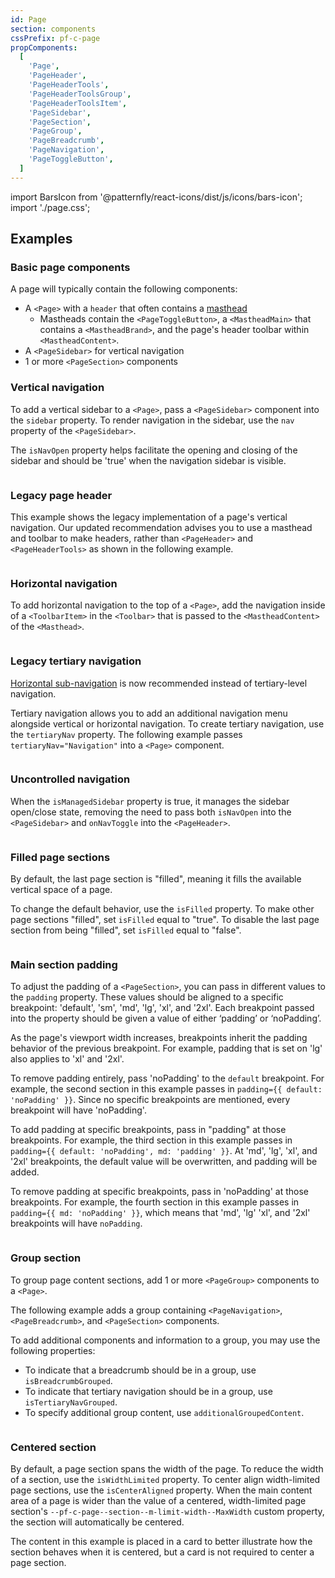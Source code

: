 ```yaml
---
id: Page
section: components
cssPrefix: pf-c-page
propComponents:
  [
    'Page',
    'PageHeader',
    'PageHeaderTools',
    'PageHeaderToolsGroup',
    'PageHeaderToolsItem',
    'PageSidebar',
    'PageSection',
    'PageGroup',
    'PageBreadcrumb',
    'PageNavigation',
    'PageToggleButton',
  ]
---
```


import BarsIcon from '@patternfly/react-icons/dist/js/icons/bars-icon';
import './page.css';

## Examples

### Basic page components

A page will typically contain the following components: 

- A `<Page>` with a `header` that often contains a [masthead](/components/masthead)
  - Mastheads contain the `<PageToggleButton>`, a `<MastheadMain>` that contains a `<MastheadBrand>`, and the page's header toolbar within `<MastheadContent>`. 
- A `<PageSidebar>` for vertical navigation 
- 1 or more `<PageSection>` components

### Vertical navigation

To add a vertical sidebar to a `<Page>`, pass a `<PageSidebar>` component into the `sidebar` property. To render navigation in the sidebar, use the `nav` property of the `<PageSidebar>`. 

The `isNavOpen` property helps facilitate the opening and closing of the sidebar and should be 'true' when the navigation sidebar is visible. 

```ts file="./PageVerticalNav.tsx"
```

### Legacy page header

This example shows the legacy implementation of a page's vertical navigation. Our updated recommendation advises you to use a masthead and toolbar to make headers, rather than `<PageHeader>` and `<PageHeaderTools>` as shown in the following example.

```ts file="./PageVerticalNavUsingPageHeaderComponent.tsx"
```

### Horizontal navigation

To add horizontal navigation to the top of a `<Page>`, add the navigation inside of a `<ToolbarItem>` in the `<Toolbar>` that is passed to the `<MastheadContent>` of the `<Masthead>`.

```ts file="./PageHorizontalNav.tsx"
```

### Legacy tertiary navigation

[Horizontal sub-navigation](/components/navigation#horizontal-subnav) is now recommended instead of tertiary-level navigation. 

Tertiary navigation allows you to add an additional navigation menu alongside vertical or horizontal navigation. To create tertiary navigation, use the `tertiaryNav` property. The following example passes `tertiaryNav="Navigation"` into a `<Page>` component.

```ts file="./PageTertiaryNav.tsx"
```

### Uncontrolled navigation

When the `isManagedSidebar` property is true, it manages the sidebar open/close state, removing the need to pass both `isNavOpen` into the `<PageSidebar>` and `onNavToggle` into the `<PageHeader>`.

```ts file="./PageUncontrolledNav.tsx"
```

### Filled page sections

By default, the last page section is "filled", meaning it fills the available vertical space of a page.

To change the default behavior, use the `isFilled` property. To make other page sections "filled", set `isFilled` equal to "true". To disable the last page section from being "filled", set `isFilled` equal to "false".

```ts file="./PageWithOrWithoutFill.tsx"
```

### Main section padding

To adjust the padding of a `<PageSection>`, you can pass in different values to the `padding` property. These values should be aligned to a specific breakpoint: 'default', 'sm', 'md', 'lg', 'xl', and '2xl'. Each breakpoint passed into the property should be given a value of either ‘padding’ or ‘noPadding’. 

As the page's viewport width increases, breakpoints inherit the padding behavior of the previous breakpoint. For example, padding that is set on 'lg' also applies to 'xl' and '2xl'. 

To remove padding entirely, pass 'noPadding' to the `default` breakpoint. For example, the second section in this example passes in `padding={{ default: 'noPadding' }}`. Since no specific breakpoints are mentioned, every breakpoint will have 'noPadding'.

To add padding at specific breakpoints, pass in "padding" at those breakpoints. For example, the third section in this example passes in `padding={{ default: 'noPadding', md: 'padding' }}`. At 'md', 'lg',  'xl', and '2xl' breakpoints, the default value will be overwritten, and padding will be added.

To remove padding at specific breakpoints, pass in 'noPadding' at those breakpoints. For example, the fourth section in this example passes in `padding={{ md: 'noPadding' }}`, which means that 'md', 'lg'  'xl', and '2xl' breakpoints will have `noPadding`.

```ts file="./PageMainSectionPadding.tsx"
```

### Group section

To group page content sections, add 1 or more `<PageGroup>` components to a `<Page>`. 

The following example adds a group containing `<PageNavigation>`, `<PageBreadcrumb>`, and `<PageSection>` components.

To add additional components and information to a group, you may use the following properties: 

- To indicate that a breadcrumb should be in a group, use `isBreadcrumbGrouped`. 
- To indicate that tertiary navigation should be in a group, use `isTertiaryNavGrouped`.
- To specify additional group content, use `additionalGroupedContent`. 


```ts file="./PageGroupSection.tsx"
```

### Centered section

By default, a page section spans the width of the page. To reduce the width of a section, use the `isWidthLimited` property. To center align width-limited page sections, use the `isCenterAligned` property.  When the main content area of a page is wider than the value of a centered, width-limited page section's `--pf-c-page--section--m-limit-width--MaxWidth` custom property, the section will automatically be centered.

The content in this example is placed in a card to better illustrate how the section behaves when it is centered, but a card is not required to center a page section.

```ts file="./PageCenteredSection.tsx"
```
